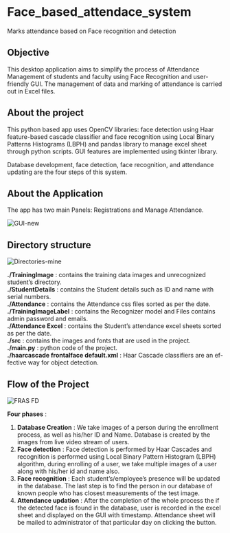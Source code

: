 # Face_based_attendace_system
Marks attendance based on Face recognition and detection

## Objective
This desktop application aims to simplify the process of Attendance Management of students and faculty using Face Recognition and user-friendly GUI. The management of data and marking of attendance is carried out in Excel files.

## About the project
This python based app uses OpenCV libraries: face detection using Haar feature-based cascade classifier and face recognition using Local Binary Patterns Histograms (LBPH) and pandas library to manage excel sheet through python scripts. GUI features are implemented using tkinter library.

Database development, face detection, face recognition, and attendance updating are the four steps of this system.

## About the Application
The app has two main Panels: Registrations and Manage Attendance.

![GUI-new](https://user-images.githubusercontent.com/41962976/130661445-b0c850ff-1983-4fcb-9947-23dbf98c9a96.png)

## Directory structure

![Directories-mine](https://user-images.githubusercontent.com/41962976/130661649-0128a914-654f-48e3-bb15-f27de1dd17b5.png)

**./TrainingImage**                       :       contains the training data images and unrecognized student’s directory.  
**./StudentDetails**                      :       contains the Student details such as ID and name with serial numbers.  
**./Attendance**                          :       contains the Attendance css files sorted as per the date.   
**./TrainingImageLabel**                  :       contains the Recognizer model and Files contains admin password and emails.  
**./Attendance Excel**                    :       contains the Student’s attendance excel sheets sorted as per the date.  
**./src**                                 :       contains the images and fonts that are used in the project.  
**./main.py**                             :       python code of the project.  
**./haarcascade frontalface default.xml** :       Haar Cascade classifiers are an ef- fective way for object detection.  

## Flow of the Project

![FRAS FD](https://user-images.githubusercontent.com/41962976/130662207-ac1aa2c6-2fd7-45cf-b427-46b504be84ad.jpg)

**Four phases** :  
  
1. **Database Creation** : We take images of a person during the enrollment process, as well as his/her ID and Name. Database is created by the images from live video stream of users.  
1. **Face detection** : Face detection is performed by Haar Cascades and recognition is performed using Local Binary Pattern Histogram (LBPH) algorithm, during enrolling of a user, we  take multiple images of a user along with his/her id and name also.   
1. **Face recognition** : Each student’s/employee’s presence will be updated in the database. The last step is to find the person in our database of known people who has closest measurements of the test image.  
1. **Attendance updation** : After the completion of the whole process the if the detected face is found in the database, user is recorded in the excel sheet and displayed on the GUI with timestamp. Attendance sheet will be mailed to administrator of that particular day on clicking the button.  
